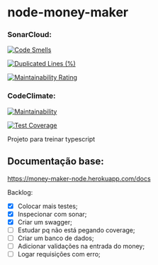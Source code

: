 # node-money-maker

### SonarCloud: 
[![Code Smells](https://sonarcloud.io/api/project_badges/measure?project=alexsandroferrao_node-money-maker&metric=code_smells)](https://sonarcloud.io/summary/new_code?id=alexsandroferrao_node-money-maker)

[![Duplicated Lines (%)](https://sonarcloud.io/api/project_badges/measure?project=alexsandroferrao_node-money-maker&metric=duplicated_lines_density)](https://sonarcloud.io/summary/new_code?id=alexsandroferrao_node-money-maker)

[![Maintainability Rating](https://sonarcloud.io/api/project_badges/measure?project=alexsandroferrao_node-money-maker&metric=sqale_rating)](https://sonarcloud.io/summary/new_code?id=alexsandroferrao_node-money-maker)


### CodeClimate: 
[![Maintainability](https://api.codeclimate.com/v1/badges/34eea36a92baee3db80e/maintainability)](https://codeclimate.com/github/alexsandroferrao/node-money-maker/maintainability)

[![Test Coverage](https://api.codeclimate.com/v1/badges/34eea36a92baee3db80e/test_coverage)](https://codeclimate.com/github/alexsandroferrao/node-money-maker/test_coverage)


Projeto para treinar typescript 

## Documentação base:

https://money-maker-node.herokuapp.com/docs


Backlog:
- [x] Colocar mais testes;
- [x] Inspecionar com sonar; 
- [x] Criar um swagger;
- [ ] Estudar pq não está pegando coverage;
- [ ] Criar um banco de dados;
- [ ] Adicionar validações na entrada do money;
- [ ] Logar requisições com erro;